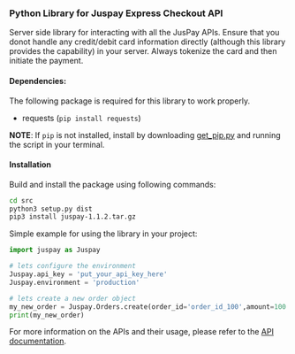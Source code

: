### Python Library for Juspay Express Checkout API

Server side library for interacting with all the JusPay APIs. Ensure that you donot handle any credit/debit card information directly (although this library provides the capability) in your server. Always tokenize the card and then initiate the payment.

#### Dependencies:

The following package is required for this library to work properly.

 * requests (`pip install requests`)

**NOTE**: If `pip` is not installed, install by downloading [get_pip.py](https://bootstrap.pypa.io/get-pip.py) and running the script in your terminal.

#### Installation
Build and install the package using following commands:

```bash
cd src
python3 setup.py dist
pip3 install juspay-1.1.2.tar.gz
```
Simple example for using the library in your project:

```python
import juspay as Juspay

# lets configure the environment
Juspay.api_key = 'put_your_api_key_here'
Juspay.environment = 'production'

# lets create a new order object
my_new_order = Juspay.Orders.create(order_id='order_id_100',amount=100.00)
print(my_new_order)
```
For more information on the APIs and their usage, please refer to the [API documentation](https://www.juspay.in/docs/api/ec).
